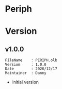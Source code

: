 # Periph

# Version

## v1.0.0
```
FileName    : PERIPH.olb
Version     : 1.0.0
Date        : 2020/12/17
Maintainer  : Danny
```
- Initial version
